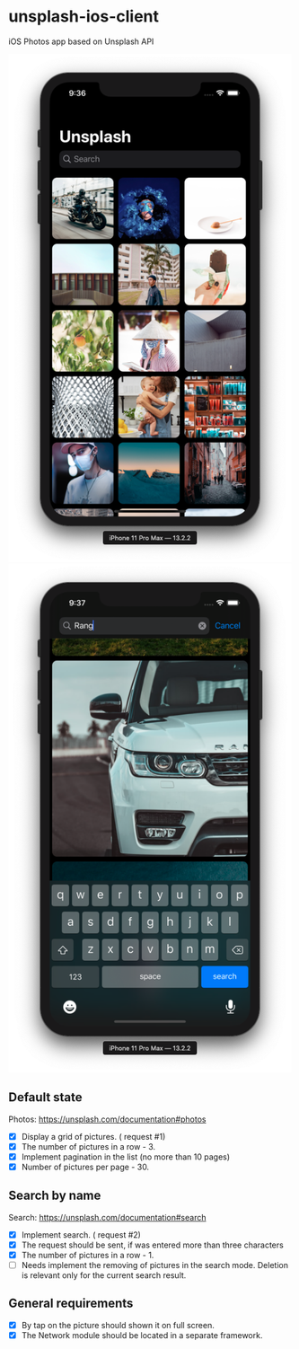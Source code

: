 # unsplash-ios-client
iOS Photos app based on Unsplash API

![Home](https://github.com/yura-voevodin/unsplash-ios-client/raw/master/Screenshots/Home.png)
![Search](https://github.com/yura-voevodin/unsplash-ios-client/raw/master/Screenshots/Search.png)

## Default state
Photos: https://unsplash.com/documentation#photos

- [x] Display a grid of pictures. ( request #1) 
- [x] The number of pictures in a row - 3.
- [x] Implement pagination in the list (no more than 10 pages)
- [x] Number of pictures per page - 30.

## Search by name
Search: https://unsplash.com/documentation#search

- [x] Implement search. ( request #2) 
- [x] The request should be sent, if was entered more than three characters
- [x] The number of pictures in a row - 1.
- [ ] Needs implement the removing of pictures in the search mode. Deletion is relevant only for the current search result.

## General requirements
- [x] By tap on the picture should shown it on full screen.
- [x] The Network module should be located in a separate framework.
